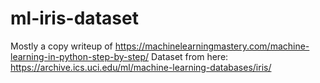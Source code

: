 # ml-iris-dataset
Mostly a copy writeup of https://machinelearningmastery.com/machine-learning-in-python-step-by-step/
Dataset from here: https://archive.ics.uci.edu/ml/machine-learning-databases/iris/
